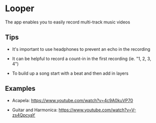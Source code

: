 # Looper

The app enables you to easily record multi-track music videos

## Tips

- It's important to use headphones to prevent an echo in the recording

- It can be helpful to record a count-in in the first recording (ie. "1, 2, 3, 4")

- To build up a song start with a beat and then add in layers

## Examples

- Acapela: https://www.youtube.com/watch?v=4c9A0kuVP70 

- Guitar and Harmonica: https://www.youtube.com/watch?v=V-zs4QpcyaY
